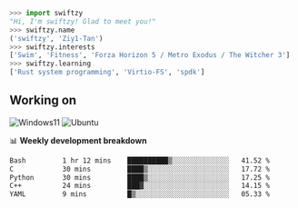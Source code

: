 ```python
>>> import swiftzy
"Hi, I'm swiftzy! Glad to meet you!"
>>> swiftzy.name
('swiftzy', 'Ziy1-Tan')
>>> swiftzy.interests
['Swim', 'Fitness', 'Forza Horizon 5 / Metro Exodus / The Witcher 3']
>>> swiftzy.learning
['Rust system programming', 'Virtio-FS', 'spdk']
```

## Working on

![Windows11](https://img.shields.io/badge/Windows%2011-00adef?style=flat-square&logo=windows&logoColor=ffffff)
![Ubuntu](https://img.shields.io/badge/Ubuntu%20(WSL)-dd4814?style=flat-square&logo=ubuntu&logoColor=ffffff)

📊 **Weekly development breakdown**
<!--START_SECTION:waka-->

```txt
Bash         1 hr 12 mins    ██████████▒░░░░░░░░░░░░░░   41.52 %
C            30 mins         ████▒░░░░░░░░░░░░░░░░░░░░   17.72 %
Python       30 mins         ████▒░░░░░░░░░░░░░░░░░░░░   17.25 %
C++          24 mins         ███▓░░░░░░░░░░░░░░░░░░░░░   14.15 %
YAML         9 mins          █▒░░░░░░░░░░░░░░░░░░░░░░░   05.33 %
```

<!--END_SECTION:waka-->
